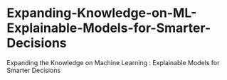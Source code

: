 # Expanding-Knowledge-on-ML-Explainable-Models-for-Smarter-Decisions
Expanding the Knowledge on Machine Learning : Explainable Models for Smarter Decisions
